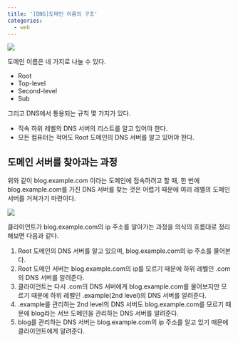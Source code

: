 ```yaml
---
title: '[DNS]도메인 이름의 구조'
categories:
  - web
---
```


![](https://user-images.githubusercontent.com/13075035/75011772-c3e2d480-54c3-11ea-8e2d-3976d52e3a33.png)

도메인 이름은 네 가지로 나눌 수 있다.

- Root
- Top-level
- Second-level
- Sub

그리고 DNS에서 통용되는 규칙 몇 가지가 있다.

- 직속 하위 레벨의 DNS 서버의 리스트를 알고 있어야 한다.
- 모든 컴퓨터는 적어도 Root 도메인의 DNS 서버를 알고 있어야 한다.

## 도메인 서버를 찾아과는 과정

위와 같이 blog.example.com 이라는 도메인에 접속하려고 할 때, 한 번에 blog.example.com를 가진 DNS 서버를 찾는 것은 어렵기 때문에 여러 레벨의 도메인 서버를 거쳐가기 마련이다.

![](https://user-images.githubusercontent.com/13075035/75014946-d3b1e700-54ca-11ea-90cd-8794aeb7f464.png)

클라이언트가 blog.example.com의 ip 주소를 알아가는 과정을 의식의 흐름대로 정리해보면 다음과 같다.

1. Root 도메인의 DNS 서버를 알고 있으며, blog.example.com의 ip 주소를 물어본다.
2. Root 도메인 서버는 blog.example.com의 ip를 모르기 때문에 하위 레벨인 .com의 DNS 서버를 알려준다.
3. 클라이언트는 다시 .com의 DNS 서버에게 blog.example.com를 물어보지만 모르기 때문에 하위 레벨인 .example(2nd level)의 DNS 서버를 알려준다.
4. .example를 관리하는 2nd level의 DNS 서버도 blog.example.com를 모르기 때문에 blog라는 서브 도메인을 관리하는 DNS 서버를 알려준다.
5. blog를 관리하는 DNS 서버는 blog.example.com의 ip 주소를 알고 있기 때문에 클라이언트에게 알려준다.
